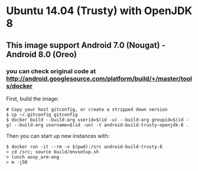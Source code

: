 # Ubuntu 14.04 (Trusty) with OpenJDK 8
## This image support Android 7.0 (Nougat) - Android 8.0 (Oreo)
### you can check original code at http://android.googlesource.com/platform/build/+/master/tools/docker

First, build the image:
```
# Copy your host gitconfig, or create a stripped down version
$ cp ~/.gitconfig gitconfig
$ docker build --build-arg userid=$(id -u) --build-arg groupid=$(id -g) --build-arg username=$(id -un) -t android-build-trusty-openjdk-8 .
```

Then you can start up new instances with:
```
$ docker run -it --rm -v $(pwd):/src android-build-trusty-8
> cd /src; source build/envsetup.sh
> lunch aosp_arm-eng
> m -j50 
```
